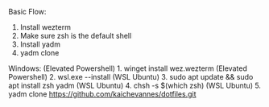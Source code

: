 Basic Flow:
1. Install wezterm
2. Make sure zsh is the default shell
3. Install yadm
4. yadm clone

Windows:
(Elevated Powershell) 1. winget install wez.wezterm
(Elevated Powershell) 2. wsl.exe --install
         (WSL Ubuntu) 3. sudo apt update && sudo apt install zsh yadm
         (WSL Ubuntu) 4. chsh -s $(which zsh)
         (WSL Ubuntu) 5. yadm clone https://github.com/kaichevannes/dotfiles.git
